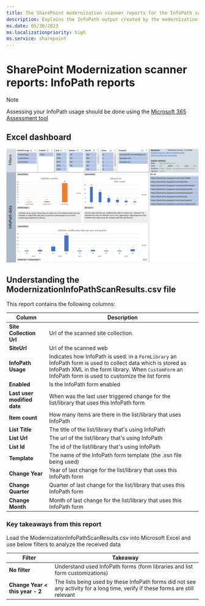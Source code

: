 ```yaml
---
title: The SharePoint modernization scanner reports for the InfoPath scanner mode
description: Explains the InfoPath output created by the modernization scanner
ms.date: 05/30/2023
ms.localizationpriority: high
ms.service: sharepoint
---
```


# SharePoint Modernization scanner reports: InfoPath reports

> [!Note]
> Assessing your InfoPath usage should be done using the [Microsoft 365 Assessment tool](https://aka.ms/microsoft365assessmenttool)

## Excel dashboard

![InfoPath dashboard](media/modernize/excel_infopathusage.png)

## Understanding the ModernizationInfoPathScanResults.csv file

This report contains the following columns:

Column | Description
---------|----------
**Site Collection Url** | Url of the scanned site collection.
**SiteUrl** | Url of the scanned web
**InfoPath Usage** | Indicates how InfoPath is used: in a `FormLibrary` an InfoPath form is used to collect data which is stored as InfoPath XML in the form library. When `CustomForm` an InfoPath form is used to customize the list forms
**Enabled** | Is the InfoPath form enabled
**Last user modified date** | When was the last user triggered change for the list/library that uses this InfoPath form
**Item count** | How many items are there in the list/library that uses InfoPath
**List Title** | The title of the list/library that's using InfoPath
**List Url** | The url of the list/library that's using InfoPath
**List Id** | The id of the list/library that's using InfoPath
**Template** | The name of the InfoPath form template (the .xsn file being used)
**Change Year** | Year of last change for the list/library that uses this InfoPath form
**Change Quarter** | Quarter of last change for the list/library that uses this InfoPath form
**Change Month** | Month of last change for the list/library that uses this InfoPath form

### Key takeaways from this report ###

Load the ModernizationInfoPathScanResults.csv into Microsoft Excel and use below filters to analyze the received data

Filter | Takeaway
---------|----------
**No filter** | Understand used InfoPath forms (form libraries and list form customizations)
**Change Year < this year - 2** | The lists being used by these InfoPath forms did not see any activity for a long time, verify if these forms are still relevant
